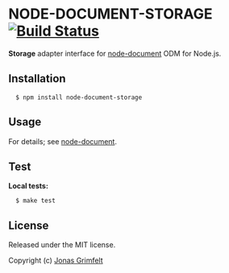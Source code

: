 # NODE-DOCUMENT-STORAGE [![Build Status](https://secure.travis-ci.org/grimen/node-document-storage.png)](http://travis-ci.org/grimen/node-document-storage)

**Storage** adapter interface for [node-document](https://github.com/grimen/node-document) ODM for Node.js.


## Installation

```shell
  $ npm install node-document-storage
```


## Usage

For details; see [node-document](https://github.com/grimen/node-document).


## Test

**Local tests:**

```shell
  $ make test
```


## License

Released under the MIT license.

Copyright (c) [Jonas Grimfelt](http://github.com/grimen)
